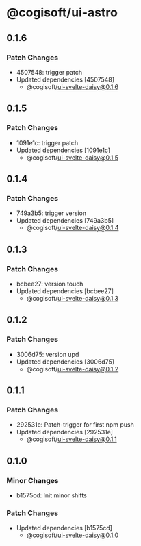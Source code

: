 # @cogisoft/ui-astro

## 0.1.6

### Patch Changes

- 4507548: trigger patch
- Updated dependencies [4507548]
  - @cogisoft/ui-svelte-daisy@0.1.6

## 0.1.5

### Patch Changes

- 1091e1c: trigger patch
- Updated dependencies [1091e1c]
  - @cogisoft/ui-svelte-daisy@0.1.5

## 0.1.4

### Patch Changes

- 749a3b5: trigger version
- Updated dependencies [749a3b5]
  - @cogisoft/ui-svelte-daisy@0.1.4

## 0.1.3

### Patch Changes

- bcbee27: version touch
- Updated dependencies [bcbee27]
  - @cogisoft/ui-svelte-daisy@0.1.3

## 0.1.2

### Patch Changes

- 3006d75: version upd
- Updated dependencies [3006d75]
  - @cogisoft/ui-svelte-daisy@0.1.2

## 0.1.1

### Patch Changes

- 292531e: Patch-trigger for first npm push
- Updated dependencies [292531e]
  - @cogisoft/ui-svelte-daisy@0.1.1

## 0.1.0

### Minor Changes

- b1575cd: Init minor shifts

### Patch Changes

- Updated dependencies [b1575cd]
  - @cogisoft/ui-svelte-daisy@0.1.0
